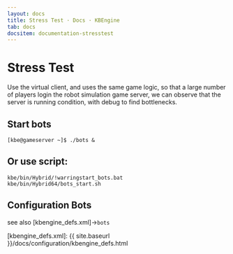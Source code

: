 ```yaml
---
layout: docs
title: Stress Test · Docs · KBEngine
tab: docs
docsitem: documentation-stresstest
---
```


Stress Test
====================

Use the virtual client, and uses the same game logic, so that a large number of players 
login the robot simulation game server, we can observe that the server is running condition, 
with debug to find bottlenecks.


Start bots
--------------------------------------

	[kbe@gameserver ~]$ ./bots &

Or use script:
--------------------------------------

	kbe/bin/Hybrid/!warringstart_bots.bat
	kbe/bin/Hybrid64/bots_start.sh



Configuration Bots
--------------------------------------

see also [kbengine_defs.xml]->`bots`



[kbengine_defs.xml]: {{ site.baseurl }}/docs/configuration/kbengine_defs.html
